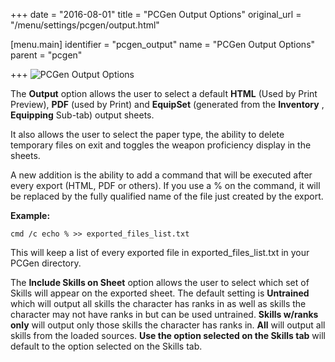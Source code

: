 +++
date = "2016-08-01"
title = "PCGen Output Options"
original_url = "/menu/settings/pcgen/output.html"

[menu.main]
    identifier = "pcgen_output"
    name = "PCGen Output Options"
    parent = "pcgen"
    
+++
![PCGen Output Options](../../../images/preferences/output.png)

The **Output** option allows the user to select a default **HTML** (Used
by Print Preview), **PDF** (used by Print) and **EquipSet** (generated
from the **Inventory** , **Equipping** Sub-tab) output sheets.

It also allows the user to select the paper type, the ability to delete
temporary files on exit and toggles the weapon proficiency display in
the sheets.

A new addition is the ability to add a command that will be executed
after every export (HTML, PDF or others). If you use a % on the command,
it will be replaced by the fully qualified name of the file just created
by the export.

**Example:**

`cmd /c echo % >> exported_files_list.txt`

This will keep a list of every exported file in
exported\_files\_list.txt in your PCGen directory.

The **Include Skills on Sheet** option allows the user to select which
set of Skills will appear on the exported sheet. The default setting is
**Untrained** which will output all skills the character has ranks in as
well as skills the character may not have ranks in but can be used
untrained. **Skills w/ranks only** will output only those skills the
character has ranks in. **All** will output all skills from the loaded
sources. **Use the option selected on the Skills tab** will default to
the option selected on the Skills tab.



